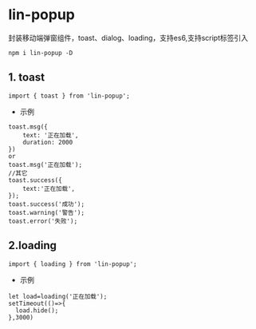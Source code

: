 # lin-popup
封装移动端弹窗组件，toast、dialog、loading，支持es6,支持script标签引入
```
npm i lin-popup -D
```
## 1. toast
```
import { toast } from 'lin-popup';
```
- 示例
```
toast.msg({
    text: '正在加载',
    duration: 2000
})
or
toast.msg('正在加载');
//其它
toast.success({
    text:'正在加载',
});
toast.success('成功');
toast.warning('警告');
toast.error('失败');
```
## 2.loading 
```
import { loading } from 'lin-popup';
```
- 示例
```
let load=loading('正在加载');
setTimeout(()=>{
  load.hide();
},3000)
```
